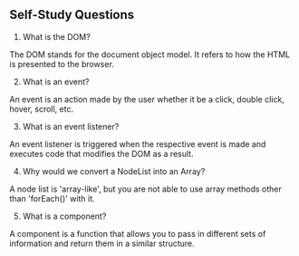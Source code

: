 ## Self-Study Questions

1. What is the DOM?

The DOM stands for the document object model. It refers to how the HTML is presented to the browser.

2. What is an event?

An event is an action made by the user whether it be a click, double click, hover, scroll, etc.

3. What is an event listener?

An event listener is triggered when the respective event is made and executes code that modifies the DOM as a result.

4. Why would we convert a NodeList into an Array?

A node list is 'array-like', but you are not able to use array methods other than 'forEach()' with it.

5. What is a component?

A component is a function that allows you to pass in different sets of information and return them in a similar structure.
